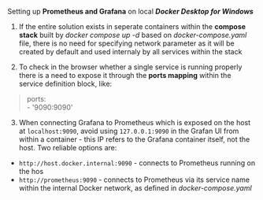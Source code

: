 Setting up **Prometheus and Grafana**  on local **_Docker Desktop for Windows_** 

1. If the entire solution exists in seperate containers within the **compose stack** built by _docker compose up -d_ based on _docker-compose.yaml_ file, there is no need for specifying network parameter as it will be created by default and used internaly by all services within the stack

2. To check in the browser whether a single service is running properly there is a need to expose it through the **ports mapping** within the service definition block, like: 
> ports: <br>- '9090:9090'

3. When connecting Grafana to Prometheus which is exposed on the host at `localhost:9090`, avoid using `127.0.0.1:9090` in the Grafan UI from within a container - this IP refers to the Grafana container itself, not the host. Two reliable options are:
- `http://host.docker.internal:9090` - connects to Prometheus running on the hos
- `http://prometheus:9090` - connects to Prometheus via its service name within the internal Docker network, as defined in _docker-compose.yaml_

